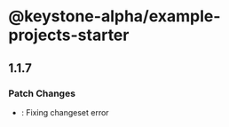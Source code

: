 # @keystone-alpha/example-projects-starter

## 1.1.7

### Patch Changes

- [](https://github.com/keystonejs/keystone-5/commit/): Fixing changeset error
